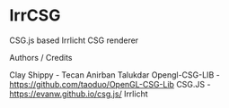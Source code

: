 # IrrCSG
CSG.js based Irrlicht CSG renderer


Authors / Credits

Clay Shippy - Tecan
Anirban Talukdar
Opengl-CSG-LIB - https://github.com/taoduo/OpenGL-CSG-Lib
CSG.JS - https://evanw.github.io/csg.js/
Irrlicht
